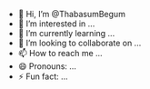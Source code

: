 - 👋 Hi, I’m @ThabasumBegum
- 👀 I’m interested in ...
- 🌱 I’m currently learning ...
- 💞️ I’m looking to collaborate on ...
- 📫 How to reach me ...
- 😄 Pronouns: ...
- ⚡ Fun fact: ...

<!---
ThabasumBegum/ThabasumBegum is a ✨ special ✨ repository because its `README.md` (this file) appears on your GitHub profile.
You can click the Preview link to take a look at your changes.
--->
